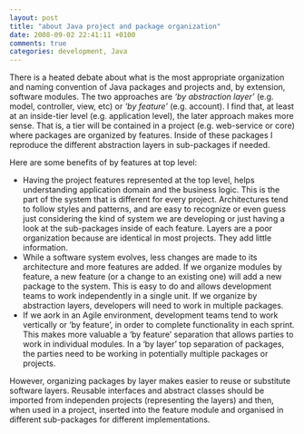 ```yaml
---
layout: post
title: "about Java project and package organization"
date: 2008-09-02 22:41:11 +0100
comments: true
categories: development, Java
---
```

There is a heated debate about what is the most appropriate organization and naming convention of Java packages and projects and, by extension, software modules. The two approaches are *‘by abstraction layer’* (e.g. model, controller, view, etc) or *‘by feature’* (e.g. account). I find that, at least at an inside-tier level (e.g. application level), the later approach makes more sense. That is, a tier will be contained in a project (e.g. web-service or core) where packages are organized by features. Inside of these packages I reproduce the different abstraction layers in sub-packages if needed.  

Here are some benefits of by features at top level:  

* Having the project features represented at the top level, helps understanding application domain and the business logic. This is the part of the system that is different for every project. Architectures tend to follow styles and patterns, and are easy to recognize or even guess just considering the kind of system we are developing or just having a look at the sub-packages inside of each feature. Layers are a poor organization because are identical in most projects. They add little information.
* While a software system evolves, less changes are made to its architecture and more features are added. If we organize modules by feature, a new feature (or a change to an existing one) will add a new package to the system. This is easy to do and allows development teams to work independently in a single unit. If we organize by abstraction layers, developers will need to work in multiple packages.
* If we aork in an Agile environment, development teams tend to work vertically or ‘by feature’, in order to complete functionality in each sprint. This makes more valuable a ‘by feature’ separation that allows parties to work in individual modules. In a ‘by layer’ top separation of packages, the parties need to be working in potentially multiple packages or projects.  

However, organizing packages by layer makes easier to reuse or substitute software layers. Reusable interfaces and abstract classes should be imported from independen projects (representing the layers) and then, when used in a project, inserted into the feature module and organised in different sub-packages for different implementations.  